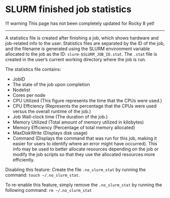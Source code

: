 # SLURM finished job statistics

!!! warning
    This page has not been completely updated for Rocky 8 yet!

---

A statistics file is created after finishing a job, which shows hardware and job-related info to the user. Statistics files are separated by the ID of the job, and the filename is generated using the SLURM environment variable allocated to the job as the ID: `slurm-$SLURM_JOB_ID.stat`. The `.stat` file is created in the user’s current working directory where the job is run.

The statistics file contains:

- JobID
- The state of the job upon completion
- Nodelist
- Cores per node
- CPU Utilized (This figure represents the time that the CPUs were used.)
- CPU Efficiency (Represents the percentage that the CPUs were used versus the overall runtime of the job.)
- Job Wall-clock time (The duration of the job.)
- Memory Utilized (Total amount of memory utilized in kilobytes)
- Memory Efficiency (Percentage of total memory allocated)
- MaxDiskWrite (Displays disk usage)
- Command (Displays the command that was run for this job, making it easier for users to identify where an error might have occurred). This info may be used to better allocate resources depending on the job or modify the job scripts so that they use the allocated resources more efficiently.

Disabling this feature:
Create the file `.no_slurm_stat` by running the command:
`touch ~/.no_slurm_stat`.

To re-enable this feature, simply remove the `.no_slurm_stat` by running the following command: `rm ~/.no_slurm_stat`

